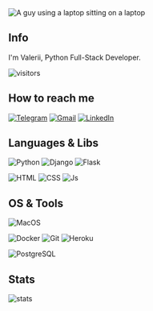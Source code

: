 <img src="https://i.ibb.co/xf0ht6z/shutterstock-753972046-350x233.jpg" alt="A guy using a laptop sitting on a laptop">

## Info

I'm Valerii, Python Full-Stack Developer.

![visitors](https://visitor-badge.deta.dev/badge?page_id=valerii-chirkov&left_color=black&right_color=blue)

## How to reach me

[![Telegram](https://img.shields.io/badge/Telegram-2CA5E0?style=for-the-badge&logo=telegram&logoColor=white)](https://t.me/rebel_sable)
[![Gmail](https://img.shields.io/badge/Gmail-D14836?style=for-the-badge&logo=gmail&logoColor=white)](https://mail.google.com/mail/u/0/#inbox?compose=GTvVlcRzDfkCHdGGLrBfgRBPTRrlqkRCKnmSQbHTVNsQRWBPhkNVjVGFNJDmsjXfNkDDQGFTwbtMW)
[![LinkedIn](https://img.shields.io/badge/LinkedIn-0077B5?style=for-the-badge&logo=linkedin&logoColor=white)](https://www.linkedin.com/in/valerii-chirkov/)

## Languages & Libs

![Python](https://img.shields.io/badge/Python-3776AB?style=for-the-badge&logo=python&logoColor=white)
![Django](https://img.shields.io/badge/Django-092E20?style=for-the-badge&logo=django&logoColor=white)
![Flask](https://img.shields.io/badge/Flask-000000?style=for-the-badge&logo=flask&logoColor=white)

![HTML](https://img.shields.io/badge/HTML5-E34F26?style=for-the-badge&logo=html5&logoColor=white)
![CSS](https://img.shields.io/badge/CSS3-1572B6?style=for-the-badge&logo=css3&logoColor=white)
![Js](https://img.shields.io/badge/JavaScript-323330?style=for-the-badge&logo=javascript&logoColor=F7DF1E)


## OS & Tools

![MacOS](https://img.shields.io/badge/Apple-MacBook-999999?style=for-the-badge&logo=apple&logoColor=white)

![Docker](https://img.shields.io/badge/Docker-2CA5E0?style=for-the-badge&logo=docker&logoColor=white)
![Git](https://img.shields.io/badge/Git-F05032?style=for-the-badge&logo=git&logoColor=white)
![Heroku](https://img.shields.io/badge/Heroku-430098?style=for-the-badge&logo=heroku&logoColor=white)

![PostgreSQL](https://img.shields.io/badge/PostgreSQL-316192?style=for-the-badge&logo=postgresql&logoColor=white)




[comment]: <> (| <a href="https://github.com/valerii-chirkov"><img align="center" src="https://github-readme-stats.vercel.app/api?username=valerii-chirkov&show_icons=true&theme=radical&include_all_commits=true&hide_border=true" alt="Valerii's stats" /></a> | <a href="https://github.com/valerii-chirkov"><img align="center" src="https://github-readme-stats.vercel.app/api/top-langs/?username=valerii-chirkov&layout=compact&theme=radical&hide_border=true" /></a> |)

[comment]: <> (| ------------- | ------------- |)

<!---
valerii-chirkov/valerii-chirkov is a ✨ special ✨ repository because its `README.md` (this file) appears on your GitHub profile.
You can click the Preview link to take a look at your changes.
--->


## Stats

![stats](https://github-readme-stats.vercel.app/api?username=valerii-chirkov&show_icons=true&count_private=true&title_color=f7d745&text_color=b2d76c&icon_color=6562af&bg_color=00000000&hide=bg-color&hide_border=true)

<!-- ![Time Stats](https://github-readme-stats.vercel.app/api/wakatime?username=valeriichirkov&theme=radical]) -->

